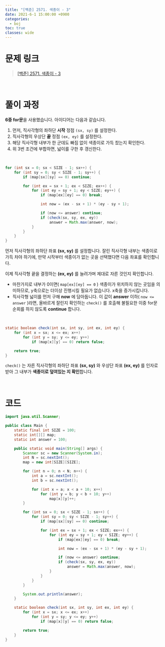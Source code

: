 ```yaml
---
title: "[백준] 2571. 색종이 - 3"
date: 2021-6-1 15:00:00 +0900
categories:
  - boj
toc: true
classes: wide
---
```


# 문제 링크

> [[백준] 2571. 색종이 - 3](https://www.acmicpc.net/problem/2571)

<br>

# 풀이 과정

**6중 for문**을 사용했습니다. 아이디어는 다음과 같습니다.

1. 먼저, 직사각형의 좌하단 **시작** 정점 `(sx, sy)` 를 설정한다.
2. 직사각형의 우상단 **끝** 정점 `(ex, ey)` 를 설정한다.
3. 해당 직사각형 내부가 한 군데도 빠짐 없이 색종이로 가득 찼는지 확인한다.
4. 위 3번 조건에 부합하면, 넓이를 구한 후 갱신한다.

<br>

```java
for (int sx = 0; sx < SIZE - 1; sx++) {
    for (int sy = 0; sy < SIZE - 1; sy++) {
        if (map[sx][sy] == 0) continue;

        for (int ex = sx + 1; ex < SIZE; ex++) {
            for (int ey = sy + 1; ey < SIZE; ey++) {
                if (map[ex][ey] == 0) break;

                int now = (ex - sx + 1) * (ey - sy + 1);

                if (now <= answer) continue;
                if (check(sx, sy, ex, ey))
                    answer = Math.max(answer, now);
            }
        }
    }
}
```

먼저 직사각형의 좌하단 좌표 **(sx, sy)** 를 설정합니다. 잘린 직사각형 내부는 색종이로 가득 차야 하기에, 만약 시작부터 색종이가 없는 곳을 선택했다면 다음 좌표를 확인합니다.

이제 직사각형 끝을 결정하는 **(ex, ey)** 를 늘려가며 제대로 자른 것인지 확인합니다.

- 마찬가지로 내부가 0이면( `map[ex][ey] == 0` ) 색종이가 위치하지 않는 곳임을 의미하므로, y축으로는 더이상 진행시킬 필요가 없습니다. x축을 증가시킵니다.
- 직사각형 넓이를 먼저 구해 **now** 에 담아둡니다. 이 값이 **answer** 이하( `now <= answer` )라면, 올바르게 잘린지 확인하는 `check()` 를 호출해 불필요한 이중 for문 순회를 하지 않도록 **continue** 합니다.

<br>

```java
static boolean check(int sx, int sy, int ex, int ey) {
    for (int x = sx; x <= ex; x++)
        for (int y = sy; y <= ey; y++)
            if (map[x][y] == 0) return false;

    return true;
}
```

`check()` 는 자른 직사각형의 좌하단 좌표 **(sx, sy)** 와 우상단 좌표 **(ex, ey)** 를 인자로 받아 그 내부가 **색종이로 덮여있는 지 확인**합니다.

<br>

# 코드

```java
import java.util.Scanner;

public class Main {
    static final int SIZE = 100;
    static int[][] map;
    static int answer = 100;

    public static void main(String[] args) {
        Scanner sc = new Scanner(System.in);
        int N = sc.nextInt();
        map = new int[SIZE][SIZE];

        for (int n = 0; n < N; n++) {
            int a = sc.nextInt();
            int b = sc.nextInt();

            for (int x = a; x < a + 10; x++)
                for (int y = b; y < b + 10; y++)
                    map[x][y]++;
        }

        for (int sx = 0; sx < SIZE - 1; sx++) {
            for (int sy = 0; sy < SIZE - 1; sy++) {
                if (map[sx][sy] == 0) continue;

                for (int ex = sx + 1; ex < SIZE; ex++) {
                    for (int ey = sy + 1; ey < SIZE; ey++) {
                        if (map[ex][ey] == 0) break;

                        int now = (ex - sx + 1) * (ey - sy + 1);

                        if (now <= answer) continue;
                        if (check(sx, sy, ex, ey))
                            answer = Math.max(answer, now);
                    }
                }
            }
        }

        System.out.println(answer);
    }

    static boolean check(int sx, int sy, int ex, int ey) {
        for (int x = sx; x <= ex; x++)
            for (int y = sy; y <= ey; y++)
                if (map[x][y] == 0) return false;

        return true;
    }
}
```
